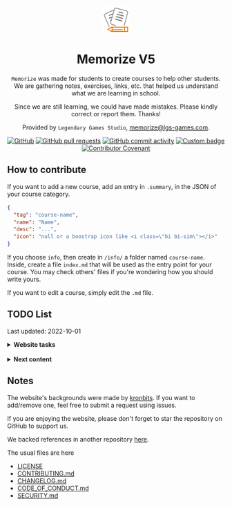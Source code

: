 <div align="center">
<br>

![icon](.github/icon64.png)

<h1>Memorize V5</h1>

`Memorize` was made for students to create courses to help other students. We are gathering notes, exercises, links, etc. that helped us understand what we are learning in school.

Since we are still learning, we could have made mistakes. Please kindly correct or report them. Thanks!

Provided by `Legendary Games Studio`, [memorize@lgs-games.com](mailto:memorize@lgs-games.com).
</div>

<div align="center">

[![GitHub](https://img.shields.io/github/license/lgs-games/memorize)](LICENSE)
[![GitHub pull requests](https://img.shields.io/github/issues-pr-closed/lgs-games/memorize?color=%23a0)](https://github.com/lgs-games/memorize/pulls)
[![GitHub commit activity](https://img.shields.io/github/commit-activity/m/lgs-games/memorize)](https://github.com/lgs-games/memorize)
[![Custom badge](https://img.shields.io/endpoint?label=views&logoColor=success&url=https%3A%2F%2Fmemorize.be%2Fcounter)](https://github.com/lgs-games/memorize)
[![Contributor Covenant](https://img.shields.io/badge/Contributor%20Covenant-2.1-4baaaa.svg)](.github/CODE_OF_CONDUCT.md)
</div>

## How to contribute

If you want to add a new course, add an entry in ``.summary``, in the JSON of your course category.

```json
{
  "tag": "course-name",
  "name": "Name",
  "desc": "...",
  "icon": "null or a boostrap icon like <i class=\"bi bi-sim\"></i>"
}
```

If you choose ``info``, then create in ``/info/`` a folder named `course-name`. Inside, create a file ``index.md`` that will be used as the entry point for your course. You may check others' files if you're wondering how you should write yours.

If you want to edit a course, simply edit the ``.md`` file.

## TODO List 

Last updated: 2022-10-01

<details>
<summary> <b>Website tasks</b></summary>

* **Guidelines**
* [ ] empty alt in the Markdown should be checked/removed
* [ ] add a width/height to images?
* [ ] Nested courses files should have the title of the nested course and not the nesting course (ex: UML)
* **Features**
* [ ] advanced search? (inside a course/category)
* [ ] adding file history
* [ ] adding submit issue
* [ ] breadcrumb?
* [ ] improve edit page
* [ ] local save (edit)?
* **Content**
* [ ] Index Google/Bing
* [ ] add a pull request template
* [ ] Explode the ToolBox? Check .todo in .summary
</details>

<br>

<details>
<summary> <b>Next content</b></summary>

* [ ] Complete Linux (knowledge) course
* [ ] Complete Linux (commands) course
* [ ] Complete Networking course
* [ ] Complete Cybersecurity (knowledge) course
* [ ] Complete Relational modeling course
* [ ] Complete Java course
* [ ] Complete Bootstrap course
* [ ] Complete C course
* [ ] Complete CUnit course
* [ ] Complete NCurses course
* [ ] Complete C++ course
* [ ] Complete Qt course
* [ ] Complete Python course
* [ ] Update Unity courses (mobile, VR, ...)
* [ ] IntelliJ Plugin Development
</details>

## Notes

The website's backgrounds were made by [kronbits](https://kronbits.itch.io/backgrounds). If you want to add/remove one, feel free to submit a request using issues.

If you are enjoying the website, please don't forget to star the repository on GitHub to support us.

We backed references in another repository [here](https://github.com/memorize-code/memorize-references).

The usual files are here

* [LICENSE](LICENSE)
* [CONTRIBUTING.md](CONTRIBUTING.md)
* [CHANGELOG.md](.github/CHANGELOG.md)
* [CODE_OF_CONDUCT.md](.github/CODE_OF_CONDUCT.md)
* [SECURITY.md](.github/SECURITY.md)